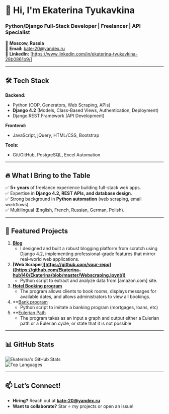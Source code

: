 # 👋 Hi, I'm Ekaterina Tyukavkina  
### **Python/Django Full-Stack Developer | Freelancer | API Specialist**  

📍 **Moscow, Russia**  
📧 **Email:** kate-20@yandex.ru  
🔗 **LinkedIn:** [https://www.linkedin.com/in/ekaterina-tyukavkina-28b0861b9/]  

---

## 🛠 **Tech Stack**  
**Backend:**  
- Python (OOP, Generators, Web Scraping, APIs)  
- **Django 4.2** (Models, Class-Based Views, Authentication, Deployment)  
- Django REST Framework (API Development)  

**Frontend:**  
- JavaScript, jQuery, HTML/CSS, Bootstrap  

**Tools:**  
- Git/GitHub, PostgreSQL, Excel Automation  

---

## 🔥 **What I Bring to the Table**  
✅ **5+ years** of freelance experience building full-stack web apps.  
✅ Expertise in **Django 4.2, REST APIs, and database design**.  
✅ Strong background in **Python automation** (web scraping, email workflows).  
✅ Multilingual (English, French, Russian, German, Polish).  

---

## 🚀 **Featured Projects**  
  
1. **[Blog]([https://github.com/Ekaterina-hub140/Django4.2-blog])**  
   - I designed and built a robust blogging platform from scratch using Django 4.2, implementing professional-grade features that mirror real-world web applications.   
2. **[Web Scraper][https://github.com/your-repo]([https://github.com/Ekaterina-hub140/Ekaterina/blob/master/Webscraping.ipynb])**  
   - Python script to extract and analyze data from [amazon.com] site.  
3. **[Hotel Booking program]([https://github.com/Ekaterina-hub140/Ekaterina/blob/master/Hotel%20booking.ipynb])**  
   - The program allows clients to book rooms, displays messages for available dates, and allows administrators to view all bookings.
4. **[Bank program]([https://github.com/Ekaterina-hub140/Ekaterina/blob/master/bank.ipynb])
   - Python script to imitate a banking program (mortgages, loans, etc)
5. **[Eulerian Path]([https://github.com/Ekaterina-hub140/Ekaterina/blob/master/Eulerian%20Path.ipynb])
   - The program takes as an input a graph and output either a Eulerian path or a Eulerian cycle, or state that it is not possible

---

## 📊 GitHub Stats  
![Ekaterina's GitHub Stats](https://github-readme-stats.vercel.app/api?username=Ekaterina-hub140&show_icons=true&theme=gruvbox)  
![Top Languages](https://github-readme-stats.vercel.app/api/top-langs/?username=Ekaterina-hub140&layout=compact&theme=gruvbox)   

---

## 📫 **Let’s Connect!**  
- **Hiring?** Reach out at **kate-20@yandex.ru**  
- **Want to collaborate?** Star ⭐ my projects or open an issue!  

